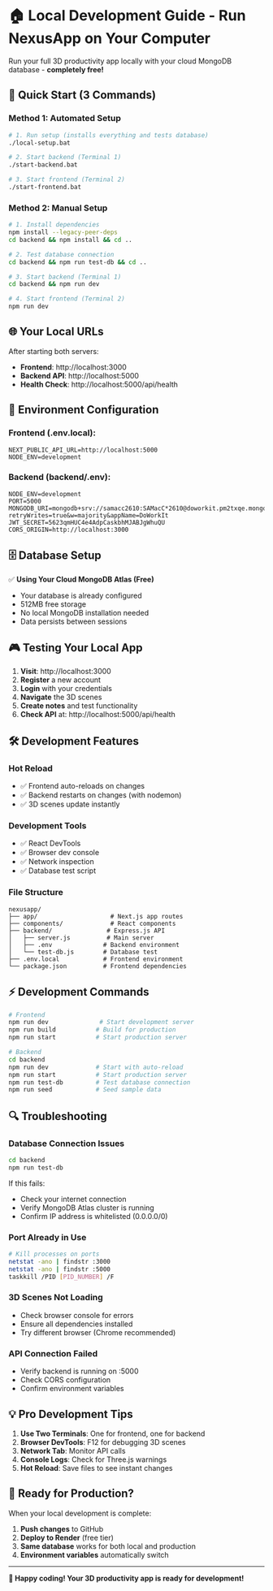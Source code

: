# 🏠 Local Development Guide - Run NexusApp on Your Computer

Run your full 3D productivity app locally with your cloud MongoDB database - **completely free!**

## 🚀 Quick Start (3 Commands)

### **Method 1: Automated Setup**
```bash
# 1. Run setup (installs everything and tests database)
./local-setup.bat

# 2. Start backend (Terminal 1)
./start-backend.bat

# 3. Start frontend (Terminal 2) 
./start-frontend.bat
```

### **Method 2: Manual Setup**
```bash
# 1. Install dependencies
npm install --legacy-peer-deps
cd backend && npm install && cd ..

# 2. Test database connection
cd backend && npm run test-db && cd ..

# 3. Start backend (Terminal 1)
cd backend && npm run dev

# 4. Start frontend (Terminal 2)
npm run dev
```

## 🌐 Your Local URLs

After starting both servers:
- **Frontend**: http://localhost:3000
- **Backend API**: http://localhost:5000
- **Health Check**: http://localhost:5000/api/health

## 🔧 Environment Configuration

### **Frontend (.env.local):**
```env
NEXT_PUBLIC_API_URL=http://localhost:5000
NODE_ENV=development
```

### **Backend (backend/.env):**
```env
NODE_ENV=development
PORT=5000
MONGODB_URI=mongodb+srv://samacc2610:SAMacC*2610@doworkit.pm2txqe.mongodb.net/nexusapp?retryWrites=true&w=majority&appName=DoWorkIt
JWT_SECRET=5623qmHUC4e4AdpCaskbhMJABJgWhuQU
CORS_ORIGIN=http://localhost:3000
```

## 🗄️ Database Setup

✅ **Using Your Cloud MongoDB Atlas (Free)**
- Your database is already configured
- 512MB free storage
- No local MongoDB installation needed
- Data persists between sessions

## 🎮 Testing Your Local App

1. **Visit**: http://localhost:3000
2. **Register** a new account
3. **Login** with your credentials
4. **Navigate** the 3D scenes
5. **Create notes** and test functionality
6. **Check API** at: http://localhost:5000/api/health

## 🛠️ Development Features

### **Hot Reload**
- ✅ Frontend auto-reloads on changes
- ✅ Backend restarts on changes (with nodemon)
- ✅ 3D scenes update instantly

### **Development Tools**
- ✅ React DevTools
- ✅ Browser dev console
- ✅ Network inspection
- ✅ Database test script

### **File Structure**
```
nexusapp/
├── app/                    # Next.js app routes
├── components/             # React components  
├── backend/               # Express.js API
│   ├── server.js          # Main server
│   ├── .env              # Backend environment
│   └── test-db.js        # Database test
├── .env.local            # Frontend environment
└── package.json          # Frontend dependencies
```

## ⚡ Development Commands

```bash
# Frontend
npm run dev              # Start development server
npm run build           # Build for production
npm run start           # Start production server

# Backend  
cd backend
npm run dev             # Start with auto-reload
npm run start           # Start production server
npm run test-db         # Test database connection
npm run seed            # Seed sample data
```

## 🔍 Troubleshooting

### **Database Connection Issues**
```bash
cd backend
npm run test-db
```
If this fails:
- Check your internet connection
- Verify MongoDB Atlas cluster is running
- Confirm IP address is whitelisted (0.0.0.0/0)

### **Port Already in Use**
```bash
# Kill processes on ports
netstat -ano | findstr :3000
netstat -ano | findstr :5000
taskkill /PID [PID_NUMBER] /F
```

### **3D Scenes Not Loading**
- Check browser console for errors
- Ensure all dependencies installed
- Try different browser (Chrome recommended)

### **API Connection Failed**
- Verify backend is running on :5000
- Check CORS configuration
- Confirm environment variables

## 💡 Pro Development Tips

1. **Use Two Terminals**: One for frontend, one for backend
2. **Browser DevTools**: F12 for debugging 3D scenes
3. **Network Tab**: Monitor API calls
4. **Console Logs**: Check for Three.js warnings
5. **Hot Reload**: Save files to see instant changes

## 🎯 Ready for Production?

When your local development is complete:
1. **Push changes** to GitHub
2. **Deploy to Render** (free tier)
3. **Same database** works for both local and production
4. **Environment variables** automatically switch

---

**🎊 Happy coding! Your 3D productivity app is ready for development!**